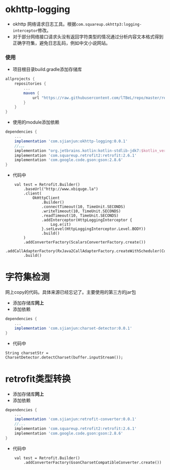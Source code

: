 # okhttp-logging
- okhttp 网络请求日志工具。根据`com.squareup.okhttp3:logging-interceptor`修改。
- 对于部分网络接口请求头没有返回字符类型的情况通过分析内容文本格式得到正确字符集，避免日志乱码，例如中文小说网站。

### 使用
- 项目根目录build.gradle添加存储库
```groovy
allprojects {
    repositories {
        ...
        maven {
            url "https://raw.githubusercontent.com/lTBeL/repo/master/repository"
        }
    }
}
```
- 使用的module添加依赖
```groovy
dependencies {
    ...
    implementation 'com.sjianjun:okhttp-logging:0.0.1'
    //。。。
    implementation "org.jetbrains.kotlin:kotlin-stdlib-jdk7:$kotlin_version"
    implementation 'com.squareup.retrofit2:retrofit:2.6.1'
    implementation 'com.google.code.gson:gson:2.8.6'
}
```
- 代码中
```
    val test = Retrofit.Builder()
        .baseUrl("http://www.xbiquge.la")
        .client(
            OkHttpClient
                .Builder()
                .connectTimeout(10, TimeUnit.SECONDS)
                .writeTimeout(10, TimeUnit.SECONDS)
                .readTimeout(10, TimeUnit.SECONDS)
                .addInterceptor(HttpLoggingInterceptor {
                    Log.e(it)
                }.setLevel(HttpLoggingInterceptor.Level.BODY))
                .build()
        )
        .addConverterFactory(ScalarsConverterFactory.create())
        .addCallAdapterFactory(RxJava2CallAdapterFactory.createWithScheduler(CoroutineScheduler.IO))
        .build()
```

# 字符集检测
网上copy的代码。具体来源已经忘记了。主要使用的第三方的jar包
- 添加存储库**同上**
- 添加依赖
```groovy
dependencies {
    ...
    implementation 'com.sjianjun:charset-detector:0.0.1'
}
```
- 代码中
```
String charsetStr = CharsetDetector.detectCharset(buffer.inputStream());
```

# retrofit类型转换
- 添加存储库**同上**
- 添加依赖
```groovy
dependencies {
    ...
    implementation 'com.sjianjun:retrofit-converter:0.0.1'
    //...
    implementation 'com.squareup.retrofit2:retrofit:2.6.1'
    implementation 'com.google.code.gson:gson:2.8.6'
}
```
- 代码中
```
    val test = Retrofit.Builder()
        .addConverterFactory(GsonCharsetCompatibleConverter.create())
```